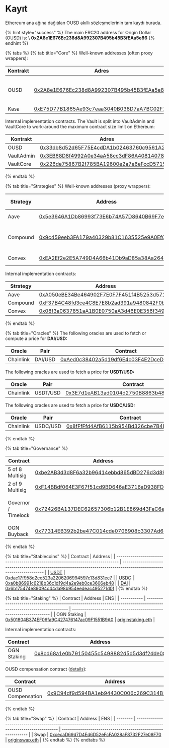# Kayıt

Ethereum ana ağına dağıtılan OUSD akıllı sözleşmelerinin tam kaydı burada.

{% hint style="success" %}
The main ERC20 address for Origin Dollar (OUSD) is: \ **0x2A8e1E676Ec238d8A992307B495b45B3fEAa5e86**
{% endhint %}

{% tabs %}
{% tab title="Core" %}
Well-known addresses (often proxy wrappers):

| Kontrakt | Adres                                                                                                                 | ENS                                                             |
| -------- | --------------------------------------------------------------------------------------------------------------------- | --------------------------------------------------------------- |
| OUSD     | [0x2A8e1E676Ec238d8A992307B495b45B3fEAa5e86](https://etherscan.io/address/0x2A8e1E676Ec238d8A992307B495b45B3fEAa5e86) | <p><a href="https://etherscan.io/address/ousd.eth">ousd.eth</a> </p><p><a href="https://etherscan.io/address/origindollar.eth">origindollar.eth</a></p>              |
| Kasa     | [0xE75D77B1865Ae93c7eaa3040B038D7aA7BC02F70](https://etherscan.io/address/0xe75d77b1865ae93c7eaa3040b038d7aa7bc02f70) | [originvault.eth](https://etherscan.io/address/originvault.eth) |



Internal implementation contracts. The Vault is split into VaultAdmin and VaultCore to work-around the maximum contract size limit on Ethereum:



| Kontrakt   | Adres                                                                                                                 |
| ---------- | --------------------------------------------------------------------------------------------------------------------- |
| OUSD       | [0x33db8d52d65F75E4cdDA1b02463760c9561A2aa1](https://etherscan.io/address/0x33db8d52d65F75E4cdDA1b02463760c9561A2aa1) |
| VaultAdmin | [0x3EB68D8f4992A0e34aA58cc3dF86A40814078cF6](https://etherscan.io/address/0x3EB68D8f4992A0e34aA58cc3dF86A40814078cF6) |
| VaultCore  | [0x226de75867B2f785BA19600e2a7e6eFccD57157B](https://etherscan.io/address/0x226de75867B2f785BA19600e2a7e6eFccD57157B) |
{% endtab %}

{% tab title="Strategies" %}
Well-known addresses (proxy wrappers):

| Strategy | Address                                                                                                                    | Auto-Allocation            |
| -------- | -------------------------------------------------------------------------------------------------------------------------- | -------------------------- |
| Aave     | [0x5e3646A1Db86993f73E6b74A57D8640B69F7e259](https://etherscan.io/address/0x5e3646A1Db86993f73E6b74A57D8640B69F7e259)      | Manual allocation          |
| Compound | [0x9c459eeb3FA179a40329b81C1635525e9A0Ef094](https://etherscan.io/address/0x9c459eeb3FA179a40329b81C1635525e9A0Ef094)      | 100% of USDC, USDT and DAI |
| Convex   | [0xEA2Ef2e2E5A749D4A66b41Db9aD85a38Aa264cb3](https://etherscan.io/address/0xEA2Ef2e2E5A749D4A66b41Db9aD85a38Aa264cb3#code) | Manual allocation          |

Internal implementation contracts:

| Strategy | Address                                                                                                                    |
| -------- | -------------------------------------------------------------------------------------------------------------------------- |
| Aave     | [0xA050eBE34Be464902F7E0F7F451f4B5253d57114](https://etherscan.io/address/0xA050eBE34Be464902F7E0F7F451f4B5253d57114)      |
| Compound | [0xF37B4C48fd3ce4C8E7E8b2ad391a9480842F0b8E](https://etherscan.io/address/0xF37B4C48fd3ce4C8E7E8b2ad391a9480842F0b8E)      |
| Convex   | [0x08f3a0637851aA1B0E0750aA3d46E0E356f349aC](https://etherscan.io/address/0x08f3a0637851aa1b0e0750aa3d46e0e356f349ac#code) |
{% endtab %}

{% tab title="Oracles" %}
The following oracles are used to fetch or compute a price for **DAI/USD:**

| Oracle    | Pair    | Contract                                                                                                              |
| --------- | ------- | --------------------------------------------------------------------------------------------------------------------- |
| Chainlink | DAI/USD | [0xAed0c38402a5d19df6E4c03F4E2DceD6e29c1ee9](https://etherscan.io/address/0xAed0c38402a5d19df6E4c03F4E2DceD6e29c1ee9) |

The following oracles are used to fetch a price for **USDT/USD:**

| Oracle    | Pair     | Contract                                                                                                              |
| --------- | -------- | --------------------------------------------------------------------------------------------------------------------- |
| Chainlink | USDT/USD | [0x3E7d1eAB13ad0104d2750B8863b489D65364e32D](https://etherscan.io/address/0x3E7d1eAB13ad0104d2750B8863b489D65364e32D) |

The following oracles are used to fetch a price for **USDC/USD:**

| Oracle    | Pair     | Contract                                                                                                              |
| --------- | -------- | --------------------------------------------------------------------------------------------------------------------- |
| Chainlink | USDC/USD | [0x8fFfFfd4AfB6115b954Bd326cbe7B4BA576818f6](https://etherscan.io/address/0x8fFfFfd4AfB6115b954Bd326cbe7B4BA576818f6) |
{% endtab %}

{% tab title="Governance" %}


| Contract            | Address                                                                                                               | ENS                                                                       |
| ------------------- | --------------------------------------------------------------------------------------------------------------------- | ------------------------------------------------------------------------- |
| 5 of 8 Multisig     | [0xbe2AB3d3d8F6a32b96414ebbd865dBD276d3d899](https://etherscan.io/address/0xbe2AB3d3d8F6a32b96414ebbd865dBD276d3d899) | [originprotocol.eth](https://etherscan.io/address/originprotocol.eth)     |
| 2 of 9 Multisig     | [0xF14BBdf064E3F67f51cd9BD646aE3716aD938FDC](https://etherscan.io/address/0xF14BBdf064E3F67f51cd9BD646aE3716aD938FDC) | [originstrategist.eth](https://etherscan.io/address/originstrategist.eth) |
| Governor / Timelock | [0x72426BA137DEC62657306b12B1E869d43FeC6eC7](https://etherscan.io/address/0x72426BA137DEC62657306b12B1E869d43FeC6eC7) | <p><a href="https://etherscan.io/address/origingovernor.eth">origingovernor.eth</a></p><p><a href="https://etherscan.io/address/origintimelock.eth">origintimelock.eth</a></p>                        |
| OGN Buyback         | [0x77314EB392b2be47C014cde0706908b3307Ad6a9](https://etherscan.io/address/0x77314EB392b2be47C014cde0706908b3307Ad6a9) | [originbuyback.eth](https://etherscan.io/address/originbuyback.eth)       |
{% endtab %}

{% tab title="Stablecoins" %}
| Contract                                                                        | Address                                                                                                               |
| ------------------------------------------------------------------------------- | --------------------------------------------------------------------------------------------------------------------- |
| [USDT](https://etherscan.io/address/0x52BEBd3d7f37EC4284853Fd5861Ae71253A7F428) | [0xdac17f958d2ee523a2206206994597c13d831ec7](https://etherscan.io/address/0x52BEBd3d7f37EC4284853Fd5861Ae71253A7F428) |
| [USDC](https://etherscan.io/address/0x52BEBd3d7f37EC4284853Fd5861Ae71253A7F428) | [0xa0b86991c6218b36c1d19d4a2e9eb0ce3606eb48](https://etherscan.io/address/0x52BEBd3d7f37EC4284853Fd5861Ae71253A7F428) |
| [DAI](https://etherscan.io/address/0x52BEBd3d7f37EC4284853Fd5861Ae71253A7F428)  | [0x6b175474e89094c44da98b954eedeac495271d0f](https://etherscan.io/address/0x52BEBd3d7f37EC4284853Fd5861Ae71253A7F428) |
{% endtab %}

{% tab title="Staking" %}
| Contract    | Address                                                                                                               | ENS                                                                 |
| ----------- | --------------------------------------------------------------------------------------------------------------------- | ------------------------------------------------------------------- |
| OGN Staking | [0x501804B374EF06fa9C427476147ac09F1551B9A0](https://etherscan.io/address/0x501804B374EF06fa9C427476147ac09F1551B9A0) | [originstaking.eth](https://etherscan.io/address/originstaking.eth) |

Internal implementation contracts:

| Contract    | Address                                                                                                               |
| ----------- | --------------------------------------------------------------------------------------------------------------------- |
| OGN Staking | [0x8cd68a1e0b79150455c5498882d5d5d3df2dde08](https://etherscan.io/address/0x8cd68a1e0b79150455c5498882d5d5d3df2dde08) |

OUSD compensation contract ([details](https://medium.com/originprotocol/origin-delivers-on-compensation-promise-claim-your-ousd-and-ogn-now-a9fa9b840476)):

| Contract          | Address                                                                                                               |
| ----------------- | --------------------------------------------------------------------------------------------------------------------- |
| OUSD Compensation | [0x9C94df9d594BA1eb94430C006c269C314B1A8281](https://etherscan.io/address/0x9C94df9d594BA1eb94430C006c269C314B1A8281) |
{% endtab %}

{% tab title="Swap" %}
| Contract | Address                                                                                                               | ENS                                                           |
| -------- | --------------------------------------------------------------------------------------------------------------------- | ------------------------------------------------------------- |
| Swap     | [0xcecaD69d7D4Ed6D52eFcFA028aF8732F27e08F70](https://etherscan.io/address/0xcecaD69d7D4Ed6D52eFcFA028aF8732F27e08F70) | [originswap.eth](https://etherscan.io/address/originswap.eth) |
{% endtab %}
{% endtabs %}





&#x20;
